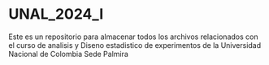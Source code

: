 # UNAL_2024_I
Este es un repositorio para almacenar todos los archivos relacionados con el curso de analisis y Diseno estadistico de experimentos de la Universidad Nacional de Colombia Sede Palmira
